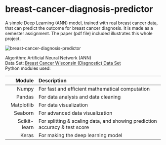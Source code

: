 # breast-cancer-diagnosis-predictor
A simple Deep Learning (ANN) model, trained with real breast cancer data, that can predict the outcome for breast cancer diagnosis. It is made as a semester assignment. The paper (pdf file) included illustrates this whole project.

![breast-cancer-diagnosis-predictor](https://github.com/AlisterBaroi/breast-cancer-diagnosis-predictor/assets/44337842/1fd52485-99af-4e0b-a629-74a7de701695)


Algorithm: Artificial Neural Network (ANN)<br>
Data Set: [Breast Cancer Wisconsin (Diagnostic) Data Set](https://archive.ics.uci.edu/ml/datasets/Breast+Cancer+Wisconsin+%28Diagnostic%29)<br>
Python modules used:

|Module |Description|
| ----: | :-------- |
| Numpy | For fast and efficient mathematical computation |
| Pandas | For data analysis and data cleaning |
| Matplotlib | For data visualization  |
| Seaborn | For advanced data visualization |
| Scikit-learn | For splitting & scaling data, and showing prediction accuracy & test score |
| Keras | For making the deep learning model |
